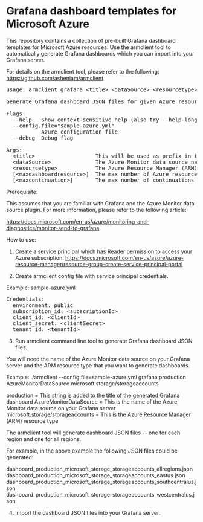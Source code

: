 # Grafana dashboard templates for Microsoft Azure

This repository contains a collection of pre-built Grafana dashboard templates for Microsoft Azure resources.  Use the armclient tool to automatically generate Grafana dashboards which you can import into your Grafana server.

For details on the armclient tool, please refer to the following:<br>
https://github.com/asheniam/armclient

<pre>
usage: armclient grafana &lt;title&gt; &lt;dataSource&gt; &lt;resourcetype&gt; [&lt;maxdashboardresource&gt;] [&lt;maxcontinuation&gt;]

Generate Grafana dashboard JSON files for given Azure resource type.

Flags:
  --help   Show context-sensitive help (also try --help-long and --help-man).
  --config.file="sample-azure.yml"  
           Azure configuration file
  --debug  Debug flag

Args:
  &lt;title&gt;                   This will be used as prefix in the dashboard title
  &lt;dataSource&gt;              The Azure Monitor data source name on Grafana
  &lt;resourcetype&gt;            The Azure Resource Manager (ARM) resource type
  [&lt;maxdashboardresource&gt;]  The max number of Azure resources to include in each dashboard. Default to 10.
  [&lt;maxcontinuation&gt;]       The max number of continuations to follow when calling ARM API. Default to 10.
</pre>
  
Prerequisite:

This assumes that you are familiar with Grafana and the Azure Monitor data source plugin.  For more information, please refer to the following article:

https://docs.microsoft.com/en-us/azure/monitoring-and-diagnostics/monitor-send-to-grafana

How to use:

1) Create a service principal which has Reader permission to access your Azure subscription.
https://docs.microsoft.com/en-us/azure/azure-resource-manager/resource-group-create-service-principal-portal

2) Create armclient config file with service principal credentials.

Example: sample-azure.yml
<pre>
Credentials:
  environment: public
  subscription_id: &lt;subscriptionId&gt;
  client_id: &lt;clientId&gt;
  client_secret: &lt;clientSecret&gt;
  tenant_id: &lt;tenantId&gt;
</pre>

3) Run armclient command line tool to generate Grafana dashboard JSON files.

You will need the name of the Azure Monitor data source on your Grafana server and the ARM resource type that you want to generate dashboards.

Example: ./armclient --config.file=sample-azure.yml grafana production AzureMonitorDataSource microsoft.storage/storageaccounts

production = This string is added to the title of the generated Grafana dashboard
AzureMonitorDataSource = This is the name of the Azure Monitor data source on your Grafana server
microsoft.storage/storageaccounts = This is the Azure Resource Manager (ARM) resource type

The armclient tool will generate dashboard JSON files -- one for each region and one for all regions.

For example, in the above example the following JSON files could be generated:

dashboard_production_microsoft_storage_storageaccounts_allregions.json		
dashboard_production_microsoft_storage_storageaccounts_eastus.json		
dashboard_production_microsoft_storage_storageaccounts_southcentralus.json	
dashboard_production_microsoft_storage_storageaccounts_westcentralus.json	

4) Import the dashboard JSON files into your Grafana server.
